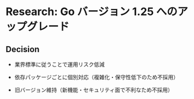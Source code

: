 # Research: Go バージョン 1.25 へのアップグレード

## Decision

- 業界標準に従うことで運用リスク低減

- 依存パッケージごとに個別対応（複雑化・保守性低下のため不採用）
- 旧バージョン維持（新機能・セキュリティ面で不利なため不採用）
